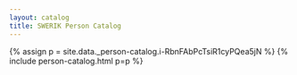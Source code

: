 ```yaml
---
layout: catalog
title: SWERIK Person Catalog
---
```

{% assign p = site.data._person-catalog.i-RbnFAbPcTsiR1cyPQea5jN %}
{% include person-catalog.html p=p %}

